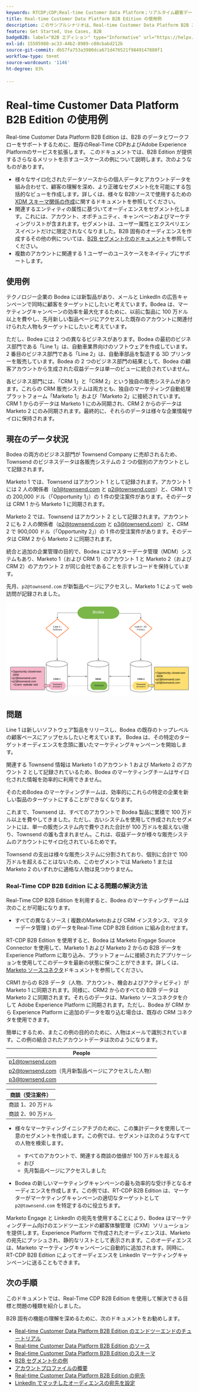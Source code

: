 ```yaml
---
keywords: RTCDP;CDP;Real-time Customer Data Platform；リアルタイム顧客データプラットフォーム；リアルタイム cdp;cdp;rtcdp
title: Real-time Customer Data Platform B2B Edition の使用例
description: このサンプルシナリオは、Real-time Customer Data Platform B2B エディションの実装の設定例を示しています。
feature: Get Started, Use Cases, B2B
badgeB2B: label="B2B エディション" type="Informative" url="https://helpx.adobe.com/legal/product-descriptions/real-time-customer-data-platform-b2b-edition-prime-and-ultimate-packages.html newtab=true"
exl-id: 15505980-ac33-44b2-8989-c08cbabd212b
source-git-commit: db57fa753a3980dca671d476521f9849147880f1
workflow-type: tm+mt
source-wordcount: '1146'
ht-degree: 83%

---
```


# Real-time Customer Data Platform B2B Edition の使用例

Real-time Customer Data Platform B2B Edition は、B2B のデータとワークフローをサポートするために、既存のReal-Time CDPおよびAdobe Experience Platformのサービスを拡張します。 このドキュメントでは、B2B Edition が提供するさらなるメリットを示すユースケースの例について説明します。次のようなものがあります。

- 様々なサイロ化されたデータソースからの個人データとアカウントデータを組み合わせて、顧客の理解を深め、より正確なセグメント化を可能にする包括的なビューを作成します。詳しくは、様々な B2Bソースで使用するための [XDM スキーマ関係の作成](./schemas/b2b.md)に関するドキュメントを参照してください。
- 関連するエンティティの属性に基づいてオーディエンスをセグメント化します。これには、アカウント、オポチュニティ、キャンペーンおよびマーケティングリストが含まれます。セグメントは、ユーザー属性とエクスペリエンスイベントだけに限定されなくなりました。B2B 固有のオーディエンスを作成するその他の例については、[B2B セグメント化のドキュメント](./segmentation/b2b.md)を参照してください。
- 複数のアカウントに関連する 1 ユーザーのユースケースをネイティブにサポートします。

## 使用例

テクノロジー企業の Bodea には新製品があり、メールと LinkedIn の広告キャンペーンで同時に顧客をターゲットにしたいと考えています。Bodea は、マーケティングキャンペーンの効率を最大化するために、以前に製品に 100 万ドル以上を費やし、先月新しい製品ページにアクセスした既存のアカウントに関連付けられた人物もターゲットにしたいと考えています。

ただし、Bodea には 2 つの異なるビジネスがあります。Bodea の最初のビジネス部門である「Line 1」は、自動車業界向けのソフトウェアを作成しています。2 番目のビジネス部門である「Line 2」は、自動車部品を製造する 3D プリンターを販売しています。Bodea の 2 つのビジネス部門の結果として、Bodea の顧客アカウントから生成された収益データは単一のビューに統合されていません。

各ビジネス部門には、「CRM 1」と「CRM 2」という独自の販売システムがあります。これらの CRM 販売システムは両方とも、独自のマーケティング自動処理プラットフォーム「Marketo 1」および「Marketo 2」に接続されています。CRM 1 からのデータは Marketo 1 にのみ同期され、CRM 2 からのデータは Marketo 2 にのみ同期されます。最終的に、それらのデータは様々な企業情報サイロに保持されます。

## 現在のデータ状況

Bodea の両方のビジネス部門が Townsend Company に売却されるため、Townsend のビジネスデータは各販売システムの 2 つの個別のアカウントとして記録されます。

Marketo 1 では、Townsend はアカウント 1 として記録されます。アカウント 1 には 2 人の関係者（p1@townsend.com と p2@townsend.com）と、CRM 1 での 200,000 ドル（「Opportunity 1」）の 1 件の受注案件があります。そのデータは CRM 1 から Marketo 1 に同期されます。

Marketo 2 では、Townsend はアカウント 2 として記録されます。アカウント 2 にも 2 人の関係者（p2@townsend.com と p3@townsend.com）と、CRM 2 で 900,000 ドル（「Opportunity 2」）の 1 件の受注案件があります。そのデータは CRM 2 から Marketo 2 に同期されます。

統合と追加の企業管理の目的で、Bodea にはマスターデータ管理（MDM）システムもあり、Marketo 1（および CRM 1）のアカウント 1 と Marketo 2（および CRM 2）のアカウント 2 が同じ会社であることを示すレコードを保持しています。

先月、`p2@townsend.com` が新製品ページにアクセスし、Marketo 1 によって web 訪問が記録されました。

![アカウント情報図](./assets/account-info.png)

## 問題

Line 1 は新しいソフトウェア製品をリリースし、Bodea の既存のトップレベルの顧客ベースにアップセルしたいと考えています。 Bodea は、その特定のターゲットオーディエンスを念頭に置いたマーケティングキャンペーンを開始します。

関連する Townsend 情報は Marketo 1 のアカウント 1 および Marketo 2 のアカウント 2 として記録されているため、Bodea のマーケティングチームはサイロ化された情報を効率的に利用できません。

そのためBodea のマーケティングチームは、効率的にこれらの特定の企業を新しい製品のターゲットにすることができなくなります。

これまで、Townsend は、すべてのアカウントで Bodea 製品に累積で 100 万ドル以上を費やしてきました。ただし、古いシステムを使用して作成されたセグメントには、単一の販売システム内で費やされた合計が 100 万ドルを超えない限り、Townsend の誰も含まれません。これは、収益データが様々な販売システムのアカウントにサイロ化されているためです。

Townsend の支出は様々な販売システムに分割されており、個別に合計で 100 万ドルを超えることはないため、このセグメントでは Marketo 1 または Marketo 2 のいずれかに適格な人物は見つかりません。

### Real-Time CDP B2B Edition による問題の解決方法

Real-Time CDP B2B Edition を利用すると、Bodea のマーケティングチームは次のことが可能になります。

- すべての異なるソース ( 複数のMarketoおよび CRM インスタンス、マスターデータ管理 ) のデータをReal-Time CDP B2B Edition に組み合わせます。

RT-CDP B2B Edition を使用すると、Bodea は Marketo Engage Source Connector を使用して、Marketo 1 および Marketo 2 からの B2B データを Experience Platform に取り込み、プラットフォームに接続されたアプリケーションを使用してこのデータを最新の状態に保つことができます。詳しくは、[Marketo ソースコネクタ](../sources/connectors/adobe-applications/marketo/marketo.md)ドキュメントを参照してください。

CRM1 からの B2B データ（人物、アカウント、機会およびアクティビティ）が Marketo 1 に同期されます。同様に、CRM2 からのすべての B2B データは Marketo 2 に同期されます。それらのデータは、Marketo ソースコネクタを介して Adobe Experience Platform に同期されます。ただし、Bodea が CRM から Experience Platform に追加のデータを取り込む場合は、既存の CRM コネクタを使用できます。

簡単にするため、またこの例の目的のために、人物はメールで識別されています。この例の結合されたアカウントデータは次のようになります。

| People |
|---|
| p1@townsend.com |
| p2@townsend.com（先月新製品ページにアクセスした人物） |
| p3@townsend.com |

| 商談（受注案件） |
|---|
| 商談 1、20 万ドル |
| 商談 2、90 万ドル |

- 様々なマーケティングイニシアチブのために、この集計データを使用して一意のセグメントを作成します。この例では、セグメントは次のようなすべての人物を検索します。

   - すべてのアカウントで、関連する商談の価値が 100 万ドルを超える
   - おび
   - 先月製品ページにアクセスしました

- Bodea の新しいマーケティングキャンペーンの最も効率的な受け手となるオーディエンスを作成します。この例では、RT-CDP B2B Edition は、マーケターがマーケティングキャンペーンの適切なターゲットとして `p2@townsend.com` を特定するのに役立ちます。

Marketo Engage と LinkedIn の宛先を使用することにより、Bodea はマーケティングチーム向けのエンドツーエンドの顧客体験管理（CXM）ソリューションを提供します。Experience Platform で作成されたオーディエンスは、Marketo の宛先にプッシュされ、静的なリストとして表示されます。このオーディエンスは、Marketo マーケティングキャンペーンに自動的に追加されます。同時に、RT-CDP B2B Edition によってオーディエンスを LinkedIn マーケティングキャンペーンに送ることもできます。

## 次の手順

このドキュメントでは、Real-Time CDP B2B Edition を使用して解決できる目標と問題の種類を紹介しました。

B2B 固有の機能の理解を深めるために、次のドキュメントをお勧めします。

- [Real-time Customer Data Platform B2B Edition のエンドツーエンドのチュートリアル](./b2b-tutorial.md)
- [Real-time Customer Data Platform B2B Edition のソース](./sources/b2b.md)
- [Real-time Customer Data Platform B2B Edition のスキーマ](./schemas/b2b.md)
- [B2B セグメント化の例](./segmentation/b2b.md)
- [アカウントプロファイルの概要](./accounts/account-profile-overview.md)
- [Real-time Customer Data Platform B2B Edition の宛先](./destinations/b2b.md)
- [LinkedIn でマッチしたオーディエンスの宛先を設定](../destinations/catalog/social/linkedin.md)
